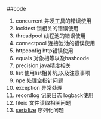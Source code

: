 ##code
1. concurrent  并发工具的错误使用
2. locktest 锁相关的错误使用 
3. threadpool  线程池的错误使用
4. connectpool  连接池池的错误使用
5. httpconfig  http错误使用
6. equals    对象相等以及hashcode  
7. precision  java精度相关
8. list  使用list相关坑,以及注意事项
9. npe  处理空指针问题
10. exception 异常处理
11. recordlog 记录日志 logback使用
12. fileio 文件读取相关问题
13. [serialize](src/main/java/com/fantasybaby/dee/code/serizlize/README.md) 序列化问题